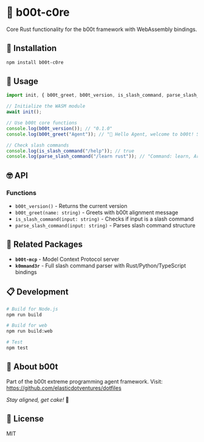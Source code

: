 # 🥾 b00t-c0re

Core Rust functionality for the b00t framework with WebAssembly bindings.

## 🚀 Installation

```bash
npm install b00t-c0re
```

## 🔧 Usage

```typescript
import init, { b00t_greet, b00t_version, is_slash_command, parse_slash_command } from 'b00t-c0re';

// Initialize the WASM module
await init();

// Use b00t core functions
console.log(b00t_version()); // "0.1.0"
console.log(b00t_greet("Agent")); // "🥾 Hello Agent, welcome to b00t! Stay aligned, get cake! 🎂"

// Check slash commands
console.log(is_slash_command("/help")); // true
console.log(parse_slash_command("/learn rust")); // "Command: learn, Args: ["rust"]"
```

## 🤓 API

### Functions

- `b00t_version()` - Returns the current version
- `b00t_greet(name: string)` - Greets with b00t alignment message
- `is_slash_command(input: string)` - Checks if input is a slash command
- `parse_slash_command(input: string)` - Parses slash command structure

## 🔗 Related Packages

- **`b00t-mcp`** - Model Context Protocol server
- **`k0mmand3r`** - Full slash command parser with Rust/Python/TypeScript bindings

## 📋 Development

```bash
# Build for Node.js
npm run build

# Build for web
npm run build:web

# Test
npm test
```

## 🥾 About b00t

Part of the b00t extreme programming agent framework.
Visit: https://github.com/elasticdotventures/dotfiles

*Stay aligned, get cake!* 🎂

## 📄 License

MIT